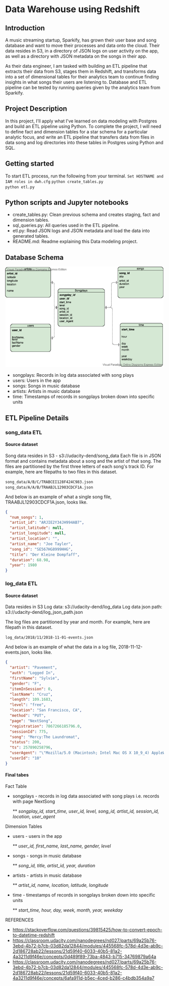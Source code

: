 # Data Warehouse using Redshift

## Introduction
A music streaming startup, Sparkify, has grown their user base and song database and want to move their processes and data onto the cloud. Their data resides in S3, in a directory of JSON logs on user activity on the app, as well as a directory with JSON metadata on the songs in their app.

As their data engineer, I am tasked with building an ETL pipeline that extracts their data from S3, stages them in Redshift, and transforms data into a set of dimensional tables for their analytics team to continue finding insights in what songs their users are listening to. Database and ETL pipeline can be tested by running queries given by the analytics team from Sparkify.

## Project Description
In this project, I'll apply what I've learned on data modeling with Postgres and build an ETL pipeline using Python. To complete the project, I will need to define fact and dimension tables for a star schema for a particular analytic focus, and write an ETL pipeline that transfers data from files in data song and log directories into these tables in Postgres using Python and SQL.

## Getting started
To start ETL process, run the following from your terminal.
`Set HOSTNAME and IAM roles in dwh.cfg`
`python create_tables.py`</br>
`python etl.py`

## Python scripts and Jupyter notebooks

- create_tables.py: Clean previous schema and creates staging, fact and dimension tables.
- sql_queries.py: All queries used in the ETL pipeline.
- etl.py: Read JSON logs and JSON metadata and load the data into generated tables.
- README.md: Readme explaining this Data modeling project.

## Database Schema
![ERD](Sparkify.vpd.png)

- songplays: Records in log data associated with song plays
- users: Users in the app
- songs: Songs in music database
- artists: Artists in music database
- time: Timestamps of records in songplays broken down into specific units

## ETL Pipeline Details


### song_data ETL

#### Source dataset
Song data resides in S3 - s3://udacity-dend/song_data
Each file is in JSON format and contains metadata about a song and the artist of that song. The files are partitioned by the first three letters of each song's track ID. For example, here are filepaths to two files in this dataset.

`song_data/A/B/C/TRABCEI128F424C983.json
song_data/A/A/B/TRAABJL12903CDCF1A.json
`

And below is an example of what a single song file, TRAABJL12903CDCF1A.json, looks like.
```json
{
  "num_songs": 1,
  "artist_id": "ARJIE2Y34JH994AB7",
  "artist_latitude": null,
  "artist_longitude": null,
  "artist_location": "",
  "artist_name": "Joe Tayler",
  "song_id": "SE567HG8999HHG",
  "title": "Der Kleine Dompfaff",
  "duration": 68.98,
  "year": 1980
}
```

### log_data ETL

#### Source dataset
Data resides in S3
Log data: s3://udacity-dend/log_data
Log data json path: s3://udacity-dend/log_json_path.json

The log files are partitioned by year and month. For example, here are filepath in this dataset.

`log_data/2018/11/2018-11-01-events.json
`

And below is an example of what the data in a log file, 2018-11-12-events.json, looks like.
```json
{
  "artist": "Pavement",
  "auth": "Logged In",
  "firstName": "Sylvie",
  "gender": "F",
  "itemInSession": 0,
  "lastName": "Cruz",
  "length": 109.1683,
  "level": "free",
  "location": "San Francisco, CA",
  "method": "PUT",
  "page": "NextSong",
  "registration": 7867266185796.0,
  "sessionId": 775,
  "song": "Mercy:The Laundromat",
  "status": 200,
  "ts": 257890258796,
  "userAgent": "\"Mozilla/5.0 (Macintosh; Intel Mac OS X 10_9_4) AppleWebKit/537.77.4 (KHTML, like Gecko) Version/7.0.5 Safari/537.77.4\"",
  "userId": "10"
}
```

#### Final tabes
Fact Table

* songplays - records in log data associated with song plays i.e. records with page NextSong

   **  _songplay_id, start_time, user_id, level, song_id, artist_id, session_id, location, user_agent_

Dimension Tables

* users - users in the app

   ** _user_id, first_name, last_name, gender, level_

* songs - songs in music database

   ** _song_id, title, artist_id, year, duration_

* artists - artists in music database

    ** _artist_id, name, location, latitude, longitude_

* time - timestamps of records in songplays broken down into specific units

    ** _start_time, hour, day, week, month, year, weekday_


REFERENCES
* https://stackoverflow.com/questions/39815425/how-to-convert-epoch-to-datetime-redshift
* https://classroom.udacity.com/nanodegrees/nd027/parts/69a25b76-3ebd-4b72-b7cb-03d82da12844/modules/445568fc-578d-4d3e-ab9c-2d186728ab22/lessons/21d59f40-6033-40b5-81a2-4a3211d9f46e/concepts/0d489f89-73ba-4843-b715-34769879a64a
* https://classroom.udacity.com/nanodegrees/nd027/parts/69a25b76-3ebd-4b72-b7cb-03d82da12844/modules/445568fc-578d-4d3e-ab9c-2d186728ab22/lessons/21d59f40-6033-40b5-81a2-4a3211d9f46e/concepts/6afa911d-b5ec-4ced-b286-c4bdb354a9a7